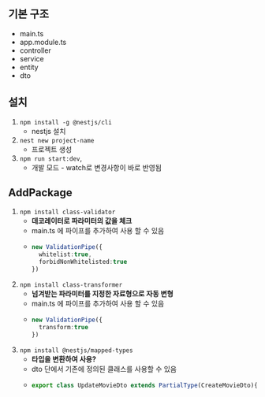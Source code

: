 ## 기본 구조
* main.ts
* app.module.ts
* controller
* service
* entity
* dto
## 설치
1. `npm install -g @nestjs/cli`
    - nestjs 설치
2. `nest new project-name`
    - 프로젝트 생성
3. `npm run start:dev`,
    - 개발 모드 - watch로 변경사항이 바로 반영됨
## AddPackage
1. `npm install class-validator`
    - **데코레이터로 파라미터의 값을 체크**
    - main.ts 에 파이프를 추가하여 사용 할 수 있음
    - ~~~typescript
      new ValidationPipe({
        whitelist:true, 
        forbidNonWhitelisted:true
      })
      ~~~
2. `npm install class-transformer`
    - **넘겨받는 파라미터를 지정한 자료형으로 자동 변형**
    - main.ts 에 파이프를 추가하여 사용 할 수 있음
    - ~~~typescript
      new ValidationPipe({
        transform:true
      })
      ~~~
3. `npm install @nestjs/mapped-types`
    - **타입을 변환하여 사용?**
    - dto 단에서 기존에 정의된 클래스를 사용할 수 있음
    - ~~~typescript
      export class UpdateMovieDto extends PartialType(CreateMovieDto){}
      ~~~
